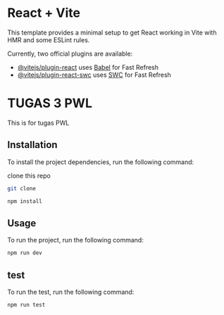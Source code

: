 # React + Vite

This template provides a minimal setup to get React working in Vite with HMR and some ESLint rules.

Currently, two official plugins are available:

- [@vitejs/plugin-react](https://github.com/vitejs/vite-plugin-react/blob/main/packages/plugin-react/README.md) uses [Babel](https://babeljs.io/) for Fast Refresh
- [@vitejs/plugin-react-swc](https://github.com/vitejs/vite-plugin-react-swc) uses [SWC](https://swc.rs/) for Fast Refresh

# TUGAS 3 PWL
This is for tugas PWL

## Installation

To install the project dependencies, run the following command:

clone this repo

```bash
git clone
```

```bash
npm install
```

## Usage

To run the project, run the following command:

```bash
npm run dev
```

## test

To run the test, run the following command:

```bash
npm run test
```